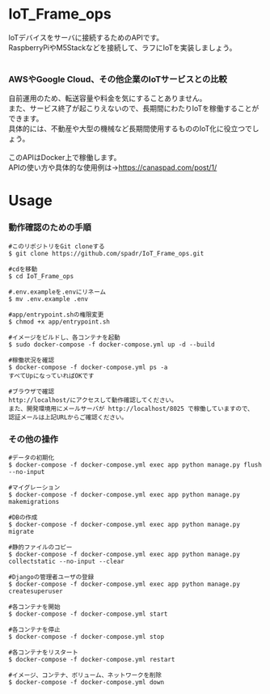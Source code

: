 # IoT_Frame_ops
IoTデバイスをサーバに接続するためのAPIです。<br>
RaspberryPiやM5Stackなどを接続して、ラフにIoTを実装しましょう。<br>
<br>

### AWSやGoogle Cloud、その他企業のIoTサービスとの比較
自前運用のため、転送容量や料金を気にすることありません。<br>
また、サービス終了が起こりえないので、長期間にわたりIoTを稼働することができます。<br>
具体的には、不動産や大型の機械など長期間使用するもののIoT化に役立つでしょう。<br>
<br>
このAPIはDocker上で稼働します。<br>
APIの使い方や具体的な使用例は→https://canaspad.com/post/1/
<br>

# Usage

### 動作確認のための手順
```
#このリポジトリをGit cloneする
$ git clone https://github.com/spadr/IoT_Frame_ops.git

#cdを移動
$ cd IoT_Frame_ops

#.env.exampleを.envにリネーム
$ mv .env.example .env

#app/entrypoint.shの権限変更
$ chmod +x app/entrypoint.sh

#イメージをビルドし、各コンテナを起動
$ sudo docker-compose -f docker-compose.yml up -d --build

#稼働状況を確認
$ docker-compose -f docker-compose.yml ps -a
すべてUpになっていればOKです

#ブラウザで確認
http://localhost/にアクセスして動作確認してください。
また、開発環境用にメールサーバが http://localhost/8025 で稼働していますので、
認証メールは上記URLからご確認ください。
```
### その他の操作
```
#データの初期化
$ docker-compose -f docker-compose.yml exec app python manage.py flush --no-input

#マイグレーション
$ docker-compose -f docker-compose.yml exec app python manage.py makemigrations

#DBの作成
$ docker-compose -f docker-compose.yml exec app python manage.py migrate

#静的ファイルのコピー
$ docker-compose -f docker-compose.yml exec app python manage.py collectstatic --no-input --clear

#Djangoの管理者ユーザの登録
$ docker-compose -f docker-compose.yml exec app python manage.py createsuperuser

#各コンテナを開始
$ docker-compose -f docker-compose.yml start

#各コンテナを停止
$ docker-compose -f docker-compose.yml stop

#各コンテナをリスタート
$ docker-compose -f docker-compose.yml restart

#イメージ、コンテナ、ボリューム、ネットワークを削除
$ docker-compose -f docker-compose.yml down
```
